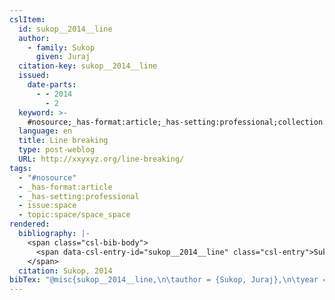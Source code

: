 ```yaml
---
cslItem:
  id: sukop__2014__line
  author:
    - family: Sukop
      given: Juraj
  citation-key: sukop__2014__line
  issued:
    date-parts:
      - - 2014
        - 2
  keyword: >-
    #nosource;_has-format:article;_has-setting:professional;collection::space::space_space
  language: en
  title: Line breaking
  type: post-weblog
  URL: http://xxyxyz.org/line-breaking/
tags:
  - "#nosource"
  - _has-format:article
  - _has-setting:professional
  - issue:space
  - topic:space/space_space
rendered:
  bibliography: |-
    <span class="csl-bib-body">
      <span data-csl-entry-id="sukop__2014__line" class="csl-entry">Sukop, J. 2014, February. <i>Line breaking</i>. <a href='http://xxyxyz.org/line-breaking/'>http://xxyxyz.org/line-breaking/</a></span>
    </span>
  citation: Sukop, 2014
bibTex: "@misc{sukop__2014__line,\n\tauthor = {Sukop, Juraj},\n\tyear = {2014},\n\tmonth = {2},\n\ttitle = {Line breaking},\n\thowpublished = {http://xxyxyz.org/line-breaking/},\n}\n\n"
---
```

